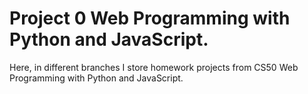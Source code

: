 ﻿# Project 0 Web Programming with Python and JavaScript.

Here, in different branches I store homework projects from CS50 Web Programming with Python and JavaScript.
